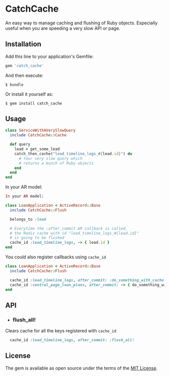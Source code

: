 # CatchCache

An easy way to manage caching and flushing of Ruby objects. Especially useful when you are speeding a very slow API or page.

## Installation

Add this line to your application's Gemfile:

```ruby
gem 'catch_cache'
```

And then execute:

    $ bundle

Or install it yourself as:

    $ gem install catch_cache

## Usage

```ruby
class ServiceWithAVerySlowQuery
  include CatchCache::Cache

  def query
    lead = get_some_lead
    catch_then_cache("lead_timeline_logs_#{lead.id}") do
      # Your very slow query which
      # returns a bunch of Ruby objects
    end
  end
end
```

In your AR model:

```ruby
In your AR model:

class LoanApplication < ActiveRecord::Base
  include CatchCache::Flush

  belongs_to :lead

  # Everytime the :after_commit AR callback is called,
  # the Redis cache with id "lead_timeline_logs_#{lead.id}"
  # is going to be flushed
  cache_id :lead_timeline_logs, -> { lead.id }
end
```

You could also register callbacks using `cache_id`

```ruby
class LoanApplication < ActiveRecord::Base
  include CatchCache::Flush

  cache_id :lead_timeline_logs, after_commit: :do_something_with_cache
  cache_id :central_page_loan_plans, after_commit: -> { do_something_with_cache }
end
```

## API
- ### flush_all!
Clears cache for all the keys registered with `cache_id`

```ruby
  cache_id :lead_timeline_logs, after_commit: :flush_all!
```

## License

The gem is available as open source under the terms of the [MIT License](http://opensource.org/licenses/MIT).
